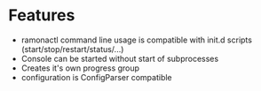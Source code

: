 Features
========

- ramonactl command line usage is compatible with init.d scripts (start/stop/restart/status/...)
- Console can be started without start of subprocesses
- Creates it's own progress group
- configuration is ConfigParser compatible
